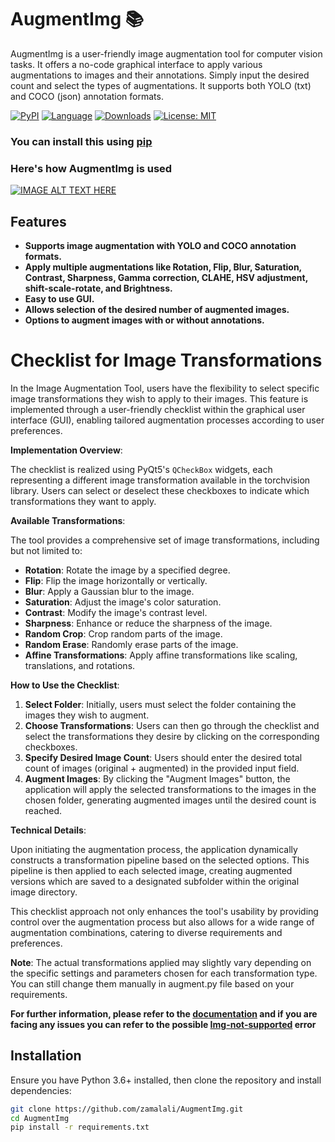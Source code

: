 # AugmentImg 📚
 
AugmentImg is a user-friendly image augmentation tool for computer vision tasks. It offers a no-code graphical interface to apply various augmentations to images and their annotations. Simply input the desired count and select the types of augmentations. It supports both YOLO (txt) and COCO (json) annotation formats. 


[![PyPI](https://img.shields.io/pypi/v/augmentimg)](https://pypi.org/project/augmentimg/)
[![Language](https://img.shields.io/badge/lang-en-blue.svg)](#)
[![Downloads](https://pepy.tech/badge/augmentimg)](https://pepy.tech/project/augmentimg)
[![License: MIT](https://img.shields.io/badge/License-MIT-yellow.svg)](https://opensource.org/licenses/MIT)

### You can install this using [pip](https://pypi.org/project/augmentimg/)

### Here's how AugmentImg is used

[![IMAGE ALT TEXT HERE](https://img.youtube.com/vi/c8gBNuI1x-8/0.jpg)](https://www.youtube.com/watch?v=c8gBNuI1x-8)

## Features

- **Supports image augmentation with YOLO and COCO annotation formats.**
- **Apply multiple augmentations like Rotation, Flip, Blur, Saturation, Contrast, Sharpness, Gamma correction, CLAHE, HSV adjustment, shift-scale-rotate, and Brightness.**
- **Easy to use GUI.**
- **Allows selection of the desired number of augmented images.**
- **Options to augment images with or without annotations.**


Checklist for Image Transformations
====================================

In the Image Augmentation Tool, users have the flexibility to select specific image transformations they wish to apply to their images. This feature is implemented through a user-friendly checklist within the graphical user interface (GUI), enabling tailored augmentation processes according to user preferences.

**Implementation Overview**:

The checklist is realized using PyQt5's `QCheckBox` widgets, each representing a different image transformation available in the torchvision library. Users can select or deselect these checkboxes to indicate which transformations they want to apply.

**Available Transformations**:

The tool provides a comprehensive set of image transformations, including but not limited to:

- **Rotation**: Rotate the image by a specified degree.
- **Flip**: Flip the image horizontally or vertically.
- **Blur**: Apply a Gaussian blur to the image.
- **Saturation**: Adjust the image's color saturation.
- **Contrast**: Modify the image's contrast level.
- **Sharpness**: Enhance or reduce the sharpness of the image.
- **Random Crop**: Crop random parts of the image.
- **Random Erase**: Randomly erase parts of the image.
- **Affine Transformations**: Apply affine transformations like scaling, translations, and rotations.

**How to Use the Checklist**:

1. **Select Folder**: Initially, users must select the folder containing the images they wish to augment.
2. **Choose Transformations**: Users can then go through the checklist and select the transformations they desire by clicking on the corresponding checkboxes.
3. **Specify Desired Image Count**: Users should enter the desired total count of images (original + augmented) in the provided input field.
4. **Augment Images**: By clicking the "Augment Images" button, the application will apply the selected transformations to the images in the chosen folder, generating augmented images until the desired count is reached.

**Technical Details**:

Upon initiating the augmentation process, the application dynamically constructs a transformation pipeline based on the selected options. This pipeline is then applied to each selected image, creating augmented versions which are saved to a designated subfolder within the original image directory.

This checklist approach not only enhances the tool's usability by providing control over the augmentation process but also allows for a wide range of augmentation combinations, catering to diverse requirements and preferences.

**Note**: The actual transformations applied may slightly vary depending on the specific settings and parameters chosen for each transformation type. You can still change them manually in augment.py file based on your requirements.

**For further information, please refer to the [documentation](docs/docs.rst) and if you are facing any issues you can refer to the possible [Img-not-supported](docs/errors.rst) error**


## Installation

Ensure you have Python 3.6+ installed, then clone the repository and install dependencies:

```bash
git clone https://github.com/zamalali/AugmentImg.git
cd AugmentImg
pip install -r requirements.txt
